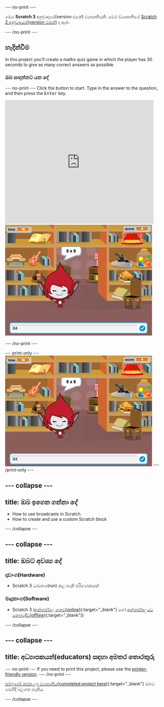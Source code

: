 \--- no-print \---

මෙය **Scratch 3** අනුවාදයේ(version එකේ) ව්‍යාපෘතියකි. මෙම ව්යාපෘතියේ [Scratch 2 අනුවාදයක්(version එකක්)](https://projects.raspberrypi.org/en/projects/brain-game-scratch2) ද ඇත.

\--- /no-print \---

## හැදින්වීම

In this project you'll create a maths quiz game in which the player has 30 seconds to give as many correct answers as possible.

### ඔබ සාදන්නට යන දේ

\--- no-print \--- Click the button to start. Type in the answer to the question, and then press the <kbd>Enter</kbd> key.

<div class="scratch-preview">
  <iframe allowtransparency="true" width="485" height="402" src="https://scratch.mit.edu/projects/embed/250234955/?autostart=false" frameborder="0" scrolling="no"></iframe>
  <img src="images/brain-final.png">
</div>

\--- /no-print \---

\--- print-only \--- ![Brain Game](images/brain-final.png) \--- /print-only \---

## \--- collapse \---

## title: ඔබ ඉගෙන ගන්නා දේ

+ How to use broadcasts in Scratch
+ How to create and use a custom Scratch block

\--- /collapse \---

## \--- collapse \---

## title: ඔබට අවශ්‍ය දේ

### දෘඩාංග(Hardware)

+ Scratch 3 ධාවනය(run) කළ හැකි පරිගණකයක්

### මෘදුකාංග(Software)

+ Scratch 3 ([අන්තර්ජාල ගතව(online)](http://rpf.io/scratchon){:target="_blank"} හෝ [අන්තර්ජාලයට නොබැඳිව(offline)](http://rpf.io/scratchoff){:target="_blank"})

\--- /collapse \---

## \--- collapse \---

## title: අධ්‍යාපකයන්(educators) සඳහා අමතර තොරතුරු

\--- no-print \--- If you need to print this project, please use the [printer-friendly version](https://projects.raspberrypi.org/en/projects/brain-game/print). \--- /no-print \---

[සම්පුර්ණ කරන ලද ව්‍යාපෘතිය(completed project here)](http://rpf.io/p/en/brain-game-get){:target="_blank"} ඔබට මෙහිදී බලගත හැකිය.

\--- /collapse \---